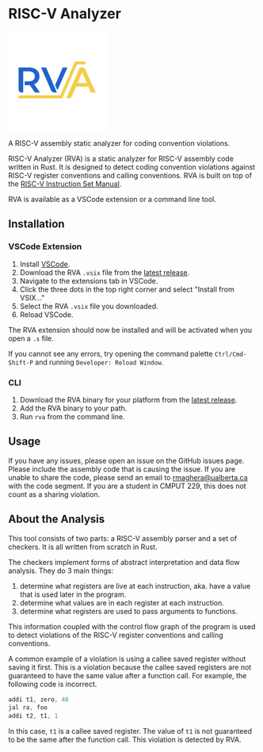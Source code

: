 # RISC-V Analyzer

<img src="lsp/images/icon.png" width=200>

A RISC-V assembly static analyzer for coding convention violations.

RISC-V Analyzer (RVA) is a static analyzer for RISC-V assembly code written in 
Rust. It is designed to detect coding convention violations against RISC-V
register conventions and calling conventions. RVA is built on top of the
[RISC-V Instruction Set Manual](https://riscv.org/specifications/).


RVA is available as a VSCode extension or a command line tool.

## Installation

### VSCode Extension

1. Install [VSCode](https://code.visualstudio.com/).
2. Download the RVA `.vsix` file from the [latest release](github.com/rajanmaghera/riscv-analysis/releases/latest).
3. Navigate to the extensions tab in VSCode.
4. Click the three dots in the top right corner and select "Install from VSIX..."
5. Select the RVA `.vsix` file you downloaded.
6. Reload VSCode.

The RVA extension should now be installed and will be activated when you open
a `.s` file. 

If you cannot see any errors, try opening the command palette `Ctrl/Cmd-Shift-P` 
and running `Developer: Reload Window`.

### CLI

1. Download the RVA binary for your platform from the [latest release](github.com/rajanmaghera/riscv-analysis/releases/latest).
2. Add the RVA binary to your path.
3. Run `rva` from the command line.

## Usage

If you have any issues, please open an issue on the GitHub issues page. Please
include the assembly code that is causing the issue. If you are unable to share
the code, please send an email to rmaghera@ualberta.ca with the code segment. If
you are a student in CMPUT 229, this does not count as a sharing violation.

## About the Analysis

This tool consists of two parts: a RISC-V assembly parser and a set of
checkers. It is all written from scratch in Rust. 

The checkers implement forms of abstract interpretation and data flow analysis. They do 3 main things:

1. determine what registers are live at each instruction, aka. have a value that
   is used later in the program.
2. determine what values are in each register at each instruction.
3. determine what registers are used to pass arguments to functions.

This information coupled with the control flow graph of the program is used to
detect violations of the RISC-V register conventions and calling conventions.

A common example of a violation is using a callee saved register without saving
it first. This is a violation because the callee saved registers are not
guaranteed to have the same value after a function call. For example, the
following code is incorrect.

```asm
addi t1, zero, 40
jal ra, foo
addi t2, t1, 1
```

In this case, `t1` is a callee saved register. The value of `t1` is not
guaranteed to be the same after the function call. This violation is detected
by RVA.
